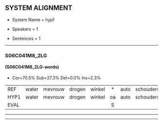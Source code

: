 
## SYSTEM ALIGNMENT

- System Name = hyp1

- Speakers = 1

- Sentences = 1

---

### S06C041M8_2LG

#### (S06C041M8_2LG-words)

- Cor=70.5%	Sub=27.3%	Del=0.0%	Ins=2.3%

|  |  |  |  |  |  |  |  |  |  |  |  |  |  |  |  |  |  |  |  |  |  |  |  |  |  |  |  |  |  |  |  |  |  |  |  |  |  |  |  |  |  |  |  |  |
|:--- |:---:|:---:|:---:|:---:|:---:|:---:|:---:|:---:|:---:|:---:|:---:|:---:|:---:|:---:|:---:|:---:|:---:|:---:|:---:|:---:|:---:|:---:|:---:|:---:|:---:|:---:|:---:|:---:|:---:|:---:|:---:|:---:|:---:|:---:|:---:|:---:|:---:|:---:|:---:|:---:|:---:|:---:|:---:|:---:|
| REF | water | mevrouw | drogen | winkel | * | auto | schouders | verhaal | koning | moeilijk | speelplaats | drinken | hoofdpijn | * | regen | vliegtuig | stoppen | opnieuw | gooien | sneeuwen | moeder | liedje | potlood | fietsbel | vinger |  | dichtbij | meisje | chauffeur | muziek | waarom | scheuren | lawaai | zwemmen | vuurwerk | appel | cola | kussen | eerste | circus | kleuren | voetbal | * | vlinder |
| HYP1 | water | mevrouw | drogen | winkel | oa | auto | schouders | verhaal | koning | moeilijk | speelplat | drinken | hoofdpen | gerea | regen | vliegtuig | stoppen | opnieuw | gouien | sneeuwen | moder | vliegtje | potloot | fietsbel | vinger | dicht | bij | meisje | chauffeur | muziek | waarom | scheuren | lawaai | zwimmen | vuurwerk | appel | colen | kussen | eerste | circus | kleuren | voetbal | via | vlinder |
| EVAL |  |  |  |  | S |  |  |  |  |  | S |  | S | S |  |  |  |  | S |  | S | S | S |  |  | I | S |  |  |  |  |  |  | S |  |  | S |  |  |  |  |  | S |  |
---

---
